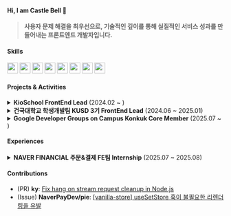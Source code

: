 #### Hi, I am Castle Bell 🔔

> **사용자 문제 해결을 최우선으로, 기술적인 깊이를 통해 실질적인 서비스 성과를 만들어내는 프론트엔드 개발자입니다.**

#### Skills
<img height="25" width="25" src="https://cdn.simpleicons.org/javascript/F7DF1E" /> <img height="25" width="25" src="https://cdn.simpleicons.org/typescript/3178C6" /> <img height="25" width="25" src="https://cdn.simpleicons.org/react/61DAFB" /> <img height="25" width="25" src="https://cdn.simpleicons.org/nextdotjs/black/white" /> <img height="25" width="25" src="https://cdn.simpleicons.org/recoil/3578E5" /> <img height="25" width="25" src="https://cdn.simpleicons.org/redux/764ABC" /> <img height="25" width="25" src="https://cdn.simpleicons.org/tailwindcss/06B6D4" /> <img height="25" width="25" src="https://cdn.simpleicons.org/styledcomponents/DB7093" />
#### Projects & Activities


<details>
  <summary><strong>KioSchool FrontEnd Lead</strong> (2024.02 ~ )</summary>
  <div markdown="1">

  - **서비스 성과**: QR 기반 테이블 오더링 서비스 개발, **누적 사용자 7,000명 이상** 확보 및 축제 주점 **대기 시간 30% 단축** / **매출 20% 증대**
  - **서비스 기여**: 어드민/사용자 페이지 (23개 이상) 전체 기능 구현
  - **성능 개선**:
    - [웹 소켓을 이용한 실시간 주문 조회 기능 개선](https://ji-in.notion.site/264c5ba1fd77805abc70ecb9e88e3e33)
    - [전체 QR 코드 다운로드 파이프라인 개선으로 시간 단축](https://github.com/KioSchool/KioSchool/pull/278)
    - [CRA에서 Vite로 마이그레이션 진행으로 빌드 속도 및 개발 환경 개선](https://www.castle-bell.site/posts/cra-vite)
  - **UX/UI**: recharts 활용 [데이터 시각화](https://github.com/KioSchool/KioSchool/pull/271), react-scroll 커스텀 [scroll-spy 기능 구현](https://ji-in.notion.site/1a9c5ba1fd7780abaa2bf2269c6d9ac3)
  - **관련 링크**: [서비스 바로가기](https://kio-school.com/) | [GitHub](https://github.com/KioSchool/KioSchool) | [Notion](https://ji-in.notion.site/34885d92962d403dbc8c149106657473) | [인스타그램](https://www.instagram.com/kioschool/#)

  </div>
</details>

<details>
  <summary><strong>건국대학교 학생개발팀 KUSD 3기 FrontEnd Lead</strong> (2024.06 ~ 2025.01)</summary>
  <div markdown="1">

  - **서비스 개발**: 건국대학교 학생 대상 로드맵 서비스 '쿠맵' 프로토타입 개발
  - **기능 리팩토링**: 복합 조건(직군, 학과, 키워드) [검색 기능 개발 및 성능 개선](https://github.com/Konkuk-Univ-Student-Developer/RoadMapKU/pull/206)
  - **코드 베이스 개선**: [절대 경로 적용](https://github.com/Konkuk-Univ-Student-Developer/RoadMapKU/pull/201), [폴더 구조 리팩토링](https://github.com/Konkuk-Univ-Student-Developer/RoadMapKU/pull/198)으로 유지보수성 향상
  - **최적화**: [OG Tag 적용 (SEO)](https://github.com/Konkuk-Univ-Student-Developer/RoadMapKU/pull/179), 백엔드 협업을 통한 [번들 사이즈 축소](https://www.notion.so/Front-yarn-start-6149f249a03541a7a5e262208a2d9e8c)
  - **데이터 분석**: GTM을 통한 [GA4 적용](https://trusted-gaura-057.notion.site/Front-GTM-GA4-5f2260b8c31d4912b0bab5860ddbb690?pvs=4) 및 사용자 행동 분석 기반 마련
  - **관련 링크**: [관련 기사](https://www.konkuk.ac.kr/sites/konkuk/news/165/page9.html) | [GitHub](https://github.com/Konkuk-Univ-Student-Developer/RoadMapKU) | [Notion](https://www.notion.so/2024-KUSD-cc1ad58329b24f999380defd5fff959a?source=copy_link)

  </div>
</details>

<details>
  <summary><strong>Google Developer Groups on Campus Konkuk Core Member</strong> (2025.07 ~ )</summary>
  <div markdown="1">

  - 신규 멤버 모집을 위한 [랜딩 페이지](https://gdgoc-konkuk.com/) 제작
  - 교내 개발자 커뮤니티 활성화를 위한 테크 세미나 주최 및 운영

  </div>
</details>




#### Experiences

<details>
  <summary><strong>NAVER FINANCIAL 주문&결제 FE팀 Internship</strong> (2025.07 ~ 2025.08)</summary>
  <div markdown="1">

  - 정기구독 신청 주문서 클론 코딩 과제 수행
  - **관련 링크**: [과제 상세 내용 (Notion)](https://gilded-class-68b.notion.site/order) | [최종 발표 자료 (Figma Slide)](https://www.figma.com/slides/iYo6abrAY7hC2erHCdc2HY/%EB%84%A4%EC%9D%B4%EB%B2%84%ED%8E%98%EC%9D%B4-%EC%9D%B8%ED%84%B4%EC%8B%AD-%EC%B5%9C%EC%A2%85-%EB%B0%9C%ED%91%9C?node-id=1-1087&t=DR6J54MGKUG9VPAJ-1)

  </div>
</details>

#### Contributions

-   (PR) **ky**: [Fix hang on stream request cleanup in Node.js ](https://github.com/sindresorhus/ky/pull/741)
-   (Issue) **NaverPayDev/pie**: [[vanilla-store] useSetStore 훅이 불필요한 리렌더링을 유발](https://github.com/NaverPayDev/pie/issues/178)

